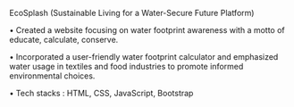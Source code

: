 EcoSplash (Sustainable Living for a Water-Secure Future Platform)

• Created a website focusing on water footprint awareness with a motto of educate, calculate, conserve.

• Incorporated a user-friendly water footprint calculator and emphasized water usage in textiles and food
industries to promote informed environmental choices.

• Tech stacks : HTML, CSS, JavaScript, Bootstrap
